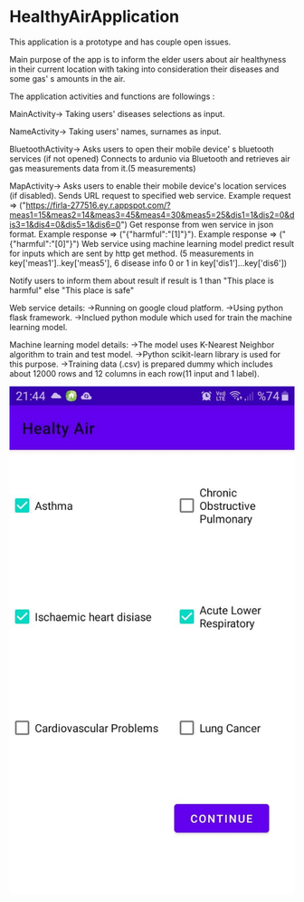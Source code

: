 # HealthyAirApplication

This application is a prototype and has couple open issues.

Main purpose of the app is to inform the elder users about air healthyness in their current location with taking into consideration their diseases and some gas' s amounts in the air.

The application activities and functions are followings :

MainActivity-> Taking users' diseases selections as input.

NameActivity-> Taking users' names, surnames as input.

BluetoothActivity-> Asks users to open their mobile device' s bluetooth services (if not opened)
Connects to ardunio via Bluetooth and retrieves air gas measurements data from it.(5 measurements)

MapActivity-> Asks users to enable their mobile device's location services (if  disabled).
Sends URL request to specified web service. Example request => ("https://firla-277516.ey.r.appspot.com/?meas1=15&meas2=14&meas3=45&meas4=30&meas5=25&dis1=1&dis2=0&dis3=1&dis4=0&dis5=1&dis6=0")
Get response from wen service in json format. Example response => ("{"harmful":"[1]"}"). Example response => ("{"harmful":"[0]"}")
Web service using machine learning model predict result for inputs which are sent by http get method. (5 measurements in key['meas1']..key['meas5'], 6 disease info 0 or 1 in key['dis1']...key['dis6'])

Notify users to inform them about result if result is 1 than "This place is harmful" else "This place is safe"

Web service details:
->Running on google cloud platform.
->Using python flask framework.
->Inclued python module which used for train the machine learning model.

Machine learning model details:
->The model uses K-Nearest Neighbor algorithm to train and test model.
->Python scikit-learn library is used for this purpose.
->Training data (.csv) is prepared dummy which includes about 12000 rows and 12 columns in each row(11 input and 1 label).

![alt text](images/1.jpg)

